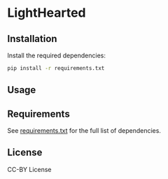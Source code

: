# LightHearted



## Installation

Install the required dependencies:

```bash
pip install -r requirements.txt
```

## Usage



## Requirements

See [requirements.txt](requirements.txt) for the full list of dependencies.

## License

CC-BY License
